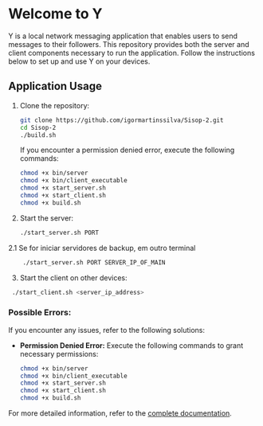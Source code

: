 # Welcome to Y

Y is a local network messaging application that enables users to send messages to their followers. This repository provides both the server and client components necessary to run the application. Follow the instructions below to set up and use Y on your devices.

## Application Usage

1. Clone the repository:

    ```bash
    git clone https://github.com/igormartinssilva/Sisop-2.git
    cd Sisop-2
    ./build.sh
    ```

    If you encounter a permission denied error, execute the following commands:

    ```bash
    chmod +x bin/server
    chmod +x bin/client_executable
    chmod +x start_server.sh
    chmod +x start_client.sh
    chmod +x build.sh
    ```

2. Start the server:

    ```bash
    ./start_server.sh PORT
    ```
2.1 Se for iniciar servidores de backup, em outro terminal
```bash
    ./start_server.sh PORT SERVER_IP_OF_MAIN
```

3. Start the client on other devices:

```bash
 ./start_client.sh <server_ip_address>
```

### Possible Errors:

If you encounter any issues, refer to the following solutions:

- **Permission Denied Error:**
    Execute the following commands to grant necessary permissions:

    ```bash
    chmod +x bin/server
    chmod +x bin/client_executable
    chmod +x start_server.sh
    chmod +x start_client.sh
    chmod +x build.sh
    ```

For more detailed information, refer to the [complete documentation](https://docs.google.com/document/d/1vqt1WpEX4UF9TbzQ4E9LubHF81-lHciaTV9i7U5GoCM/edit).
